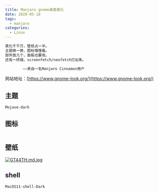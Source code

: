 ```yaml
---
title: Manjaro gnome桌面美化
date: 2020-05-18
tags:
  - manjaro
categories:
  - Linux
---
```


```txt
美化千千万，壁纸占一半。
主题换一换，图标慢慢看。
部件放几个，面板也要改。
还有一终端，screenfetch/neofetch打出来。

        ——来自一名Manjaro Cinnamon用户
```

网站地址：[https://www.gnome-look.org/](https://www.gnome-look.org/)

## 主题

```txt
Mojave-dark
```

## 图标

```txt
```

## 壁纸

[![GT44TH.md.jpg](https://s1.ax1x.com/2020/04/10/GT44TH.md.jpg)](https://imgchr.com/i/GT44TH)


## shell

```
MacOS11-shell-Dark
```
